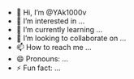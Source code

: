 - 👋 Hi, I’m @YAk1000v
- 👀 I’m interested in ...
- 🌱 I’m currently learning ...
- 💞️ I’m looking to collaborate on ...
- 📫 How to reach me ...
- 😄 Pronouns: ...
- ⚡ Fun fact: ...

<!---
YAk1000v/YAk1000v is a ✨ special ✨ repository because its `README.md` (this file) appears on your GitHub profile.
You can click the Preview link to take a look at your changes.
--->
